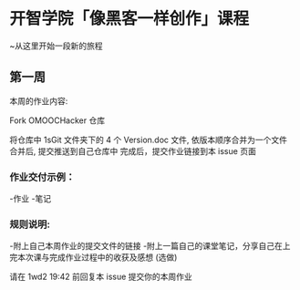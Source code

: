 # 开智学院「像黑客一样创作」课程 
~从这里开始一段新的旅程

## 第一周
本周的作业内容:

Fork OMOOCHacker 仓库

将仓库中 1sGit 文件夹下的 4 个 Version.doc 文件, 依版本顺序合并为一个文件
合并后, 提交推送到自己仓库中
完成后，提交作业链接到本 issue 页面

### 作业交付示例：

-作业
-笔记

### 规则说明:

-附上自己本周作业的提交文件的链接
-附上一篇自己的课堂笔记，分享自己在上完本次课与完成作业过程中的收获及感想 (选做)

请在 1wd2 19:42 前回复本 issue 提交你的本周作业




